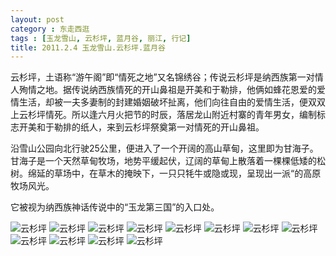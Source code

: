 ```yaml
---
layout: post
category : 东走西逛
tags : [玉龙雪山, 云杉坪, 蓝月谷, 丽江, 行记]
title: 2011.2.4 玉龙雪山.云杉坪.蓝月谷
---
```


云杉坪，土语称“游午阁”即“情死之地”又名锦绣谷；传说云杉坪是纳西族第一对情人殉情之地。据传说纳西族情死的开山鼻祖是开美和于勒排，他俩如蜂花恩爱的爱情生活，却被一夫多妻制的封建婚姻破坏扯离，他们向往自由的爱情生活，便双双上云杉坪情死。所以逢六月火把节的时辰，落居龙山附近村寨的青年男女，编制标志开美和于勒排的纸人，来到云杉坪祭奠第一对情死的开山鼻祖。

沿雪山公园向北行驶25公里，便进入了一个开阔的高山草甸，这里即为甘海子。甘海子是一个天然草甸牧场，地势平缓起伏，辽阔的草甸上散落着一棵棵低矮的松树。绵延的草场中，在草木的掩映下，一只只牦牛或隐或现，呈现出一派“的高原牧场风光。

它被视为纳西族神话传说中的“玉龙第三国”的入口处。

<img src="http://pic.yupoo.com/myhut_v/BQFwgTV2/DeHtg.jpg" alt="云杉坪" />

<img src="http://pic.yupoo.com/myhut_v/BQFwg6JC/K31rC.jpg" alt="云杉坪" />

<img src="http://pic.yupoo.com/myhut_v/BQFwfedu/avRV2.jpg" alt="云杉坪" />

<img src="http://pic.yupoo.com/myhut_v/BQFwd79k/5E7XC.jpg" alt="云杉坪" />

<img src="http://pic.yupoo.com/myhut_v/BQFwcrR5/v8CgX.jpg" alt="云杉坪" />

<img src="http://pic.yupoo.com/myhut_v/BQFwbMvr/kgR4E.jpg" alt="云杉坪" />

<img src="http://pic.yupoo.com/myhut_v/BQFwbefc/2kQ9p.jpg" alt="云杉坪" />

<img src="http://pic.yupoo.com/myhut_v/BQFwaHl1/3uUbg.jpg" alt="云杉坪" />

<img src="http://pic.yupoo.com/myhut_v/BQFwa1sa/LbjH4.jpg" alt="云杉坪" />

<img src="http://pic.yupoo.com/myhut_v/BQFw9xXO/sgPLR.jpg" alt="云杉坪" />

<img src="http://pic.yupoo.com/myhut_v/BQFw93vX/MbLvI.jpg" alt="云杉坪" />

<img src="http://pic.yupoo.com/myhut_v/BQFw8q7i/vKgRZ.jpg" alt="云杉坪" />
